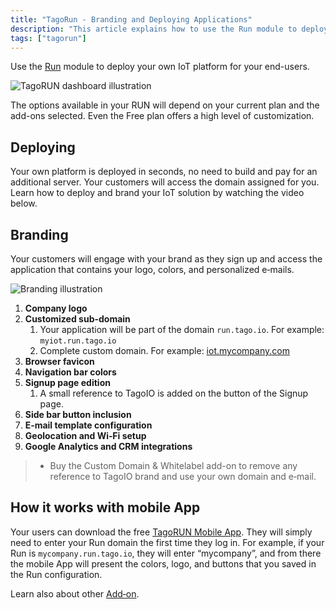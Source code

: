 ```yaml
---
title: "TagoRun - Branding and Deploying Applications"
description: "This article explains how to use the Run module to deploy a customizable IoT platform (RUN) for end users, and outlines deployment and branding options, including mobile app considerations."
tags: ["tagorun"]
---
```

Use the [Run](https://admin.tago.io/run) module to deploy your own IoT platform for your end-users.

![TagoRUN dashboard illustration](/docs_imagem/tagorun/branding-and-deploying-applications-2.gif)

The options available in your RUN will depend on your current plan and the add-ons selected. Even the Free plan offers a high level of customization.

## Deploying

Your own platform is deployed in seconds, no need to build and pay for an additional server. Your customers will access the domain assigned for you. Learn how to deploy and brand your IoT solution by watching the video below.

## Branding

Your customers will engage with your brand as they sign up and access the application that contains your logo, colors, and personalized e‑mails.

![Branding illustration](/docs_imagem/tagorun/branding-and-deploying-applications-2.gif)

1. **Company logo**  
2. **Customized sub-domain**  
   1. Your application will be part of the domain `run.tago.io`. For example: `myiot.run.tago.io`  
   2. Complete custom domain. For example: [iot.mycompany.com](https://iot.mycompany.com/)  
3. **Browser favicon**  
4. **Navigation bar colors**  
5. **Signup page edition**  
   1. A small reference to TagoIO is added on the button of the Signup page.  
6. **Side bar button inclusion**  
7. **E‑mail template configuration**  
8. **Geolocation and Wi‑Fi setup**  
9. **Google Analytics and CRM integrations**

> * Buy the Custom Domain & Whitelabel add-on to remove any reference to TagoIO brand and use your own domain and e‑mail.

## How it works with mobile App

Your users can download the free [TagoRUN Mobile App](/docs/tagoio/tagorun/getting-started/tagorun-mobile-app). They will simply need to enter your Run domain the first time they log in. For example, if your Run is `mycompany.run.tago.io`, they will enter “mycompany”, and from there the mobile App will present the colors, logo, and buttons that you saved in the Run configuration.

Learn also about other [Add‑on](/docs/tagoio/addons/).